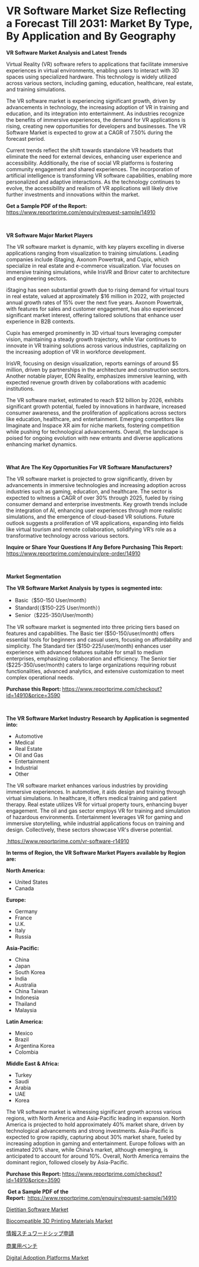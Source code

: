<p><h1>VR Software Market Size Reflecting a Forecast Till 2031: Market By Type, By Application and By Geography</h1></p><p><strong>VR Software Market Analysis and Latest Trends</strong></p>
<p><p>Virtual Reality (VR) software refers to applications that facilitate immersive experiences in virtual environments, enabling users to interact with 3D spaces using specialized hardware. This technology is widely utilized across various sectors, including gaming, education, healthcare, real estate, and training simulations.</p><p>The VR software market is experiencing significant growth, driven by advancements in technology, the increasing adoption of VR in training and education, and its integration into entertainment. As industries recognize the benefits of immersive experiences, the demand for VR applications is rising, creating new opportunities for developers and businesses. The VR Software Market is expected to grow at a CAGR of 7.50% during the forecast period.</p><p>Current trends reflect the shift towards standalone VR headsets that eliminate the need for external devices, enhancing user experience and accessibility. Additionally, the rise of social VR platforms is fostering community engagement and shared experiences. The incorporation of artificial intelligence is transforming VR software capabilities, enabling more personalized and adaptive interactions. As the technology continues to evolve, the accessibility and realism of VR applications will likely drive further investments and innovations within the market.</p></p>
<p><strong>Get a Sample PDF of the Report:&nbsp;</strong> <a href="https://www.reportprime.com/enquiry/request-sample/14910">https://www.reportprime.com/enquiry/request-sample/14910</a></p>
<p>&nbsp;</p>
<p><strong>VR Software Major Market Players</strong></p>
<p><p>The VR software market is dynamic, with key players excelling in diverse applications ranging from visualization to training simulations. Leading companies include iStaging, Axonom Powertrak, and Cupix, which specialize in real estate and e-commerce visualization. Viar focuses on immersive training simulations, while IrisVR and Briovr cater to architecture and engineering sectors.</p><p>iStaging has seen substantial growth due to rising demand for virtual tours in real estate, valued at approximately $16 million in 2022, with projected annual growth rates of 15% over the next five years. Axonom Powertrak, with features for sales and customer engagement, has also experienced significant market interest, offering tailored solutions that enhance user experience in B2B contexts.</p><p>Cupix has emerged prominently in 3D virtual tours leveraging computer vision, maintaining a steady growth trajectory, while Viar continues to innovate in VR training solutions across various industries, capitalizing on the increasing adoption of VR in workforce development.</p><p>IrisVR, focusing on design visualization, reports earnings of around $5 million, driven by partnerships in the architecture and construction sectors. Another notable player, EON Reality, emphasizes immersive learning, with expected revenue growth driven by collaborations with academic institutions.</p><p>The VR software market, estimated to reach $12 billion by 2026, exhibits significant growth potential, fueled by innovations in hardware, increased consumer awareness, and the proliferation of applications across sectors like education, healthcare, and entertainment. Emerging competitors like Imaginate and Inspace XR aim for niche markets, fostering competition while pushing for technological advancements. Overall, the landscape is poised for ongoing evolution with new entrants and diverse applications enhancing market dynamics.</p></p>
<p>&nbsp;</p>
<p><strong>What Are The Key Opportunities For VR Software Manufacturers?</strong></p>
<p><p>The VR software market is projected to grow significantly, driven by advancements in immersive technologies and increasing adoption across industries such as gaming, education, and healthcare. The sector is expected to witness a CAGR of over 30% through 2025, fueled by rising consumer demand and enterprise investments. Key growth trends include the integration of AI, enhancing user experiences through more realistic simulations, and the emergence of cloud-based VR solutions. Future outlook suggests a proliferation of VR applications, expanding into fields like virtual tourism and remote collaboration, solidifying VR’s role as a transformative technology across various sectors.</p></p>
<p><strong>Inquire or Share Your Questions If Any Before Purchasing This Report:</strong> <a href="https://www.reportprime.com/enquiry/pre-order/14910">https://www.reportprime.com/enquiry/pre-order/14910</a></p>
<p>&nbsp;</p>
<p><strong>Market Segmentation</strong></p>
<p><strong>The VR Software Market Analysis by types is segmented into:</strong></p>
<p><ul><li>Basic（$50-150 User/month）</li><li>Standard(（$150-225 User/month）)</li><li>Senior（$225-350/User/month）</li></ul></p>
<p><p>The VR software market is segmented into three pricing tiers based on features and capabilities. The Basic tier ($50-150/user/month) offers essential tools for beginners and casual users, focusing on affordability and simplicity. The Standard tier ($150-225/user/month) enhances user experience with advanced features suitable for small to medium enterprises, emphasizing collaboration and efficiency. The Senior tier ($225-350/user/month) caters to large organizations requiring robust functionalities, advanced analytics, and extensive customization to meet complex operational needs.</p></p>
<p><strong>Purchase this Report:&nbsp;</strong><a href="https://www.reportprime.com/checkout?id=14910&price=3590">https://www.reportprime.com/checkout?id=14910&price=3590</a></p>
<p>&nbsp;</p>
<p><strong>The VR Software Market Industry Research by Application is segmented into:</strong></p>
<p><ul><li>Automotive</li><li>Medical</li><li>Real Estate</li><li>Oil and Gas</li><li>Entertainment</li><li>Industrial</li><li>Other</li></ul></p>
<p><p>The VR software market enhances various industries by providing immersive experiences. In automotive, it aids design and training through virtual simulations. In healthcare, it offers medical training and patient therapy. Real estate utilizes VR for virtual property tours, enhancing buyer engagement. The oil and gas sector employs VR for training and simulation of hazardous environments. Entertainment leverages VR for gaming and immersive storytelling, while industrial applications focus on training and design. Collectively, these sectors showcase VR's diverse potential.</p></p>
<p><a href="https://www.reportprime.com/vr-software-r14910">&nbsp;https://www.reportprime.com/vr-software-r14910</a></p>
<p><strong>In terms of Region, the VR Software Market Players available by Region are:</strong></p>
<p>
    <p> <strong> North America: </strong>
        <ul>
            <li>United States</li>
            <li>Canada</li>
        </ul>
        </p> 
    <p> <strong> Europe: </strong>
        <ul>
            <li>Germany</li>
            <li>France</li>
            <li>U.K.</li>
            <li>Italy</li>
            <li>Russia</li>
        </ul>
        </p> 
    <p> <strong> Asia-Pacific: </strong>
        <ul>
            <li>China</li>
            <li>Japan</li>
            <li>South Korea</li>
            <li>India</li>
            <li>Australia</li>
            <li>China Taiwan</li>
            <li>Indonesia</li>
            <li>Thailand</li>
            <li>Malaysia</li>
        </ul>
        </p> 
    <p> <strong> Latin America: </strong>
        <ul>
            <li>Mexico</li>
            <li>Brazil</li>
            <li>Argentina Korea</li>
            <li>Colombia</li>
        </ul>
        </p> 
    <p> <strong> Middle East & Africa: </strong>
        <ul>
            <li>Turkey</li>
            <li>Saudi</li>
            <li>Arabia</li>
            <li>UAE</li>
            <li>Korea</li>
        </ul>
    </p>
    </p>
<p><p>The VR software market is witnessing significant growth across various regions, with North America and Asia-Pacific leading in expansion. North America is projected to hold approximately 40% market share, driven by technological advancements and strong investments. Asia-Pacific is expected to grow rapidly, capturing about 30% market share, fueled by increasing adoption in gaming and entertainment. Europe follows with an estimated 20% share, while China’s market, although emerging, is anticipated to account for around 10%. Overall, North America remains the dominant region, followed closely by Asia-Pacific.</p></p>
<p><strong>Purchase this Report: </strong><a href="https://www.reportprime.com/checkout?id=14910&price=3590">https://www.reportprime.com/checkout?id=14910&price=3590</a></p>
<p>&nbsp;<strong>Get a Sample PDF of the Report:&nbsp;&nbsp;</strong><a href="https://www.reportprime.com/enquiry/request-sample/14910">https://www.reportprime.com/enquiry/request-sample/14910</a></p>
<p><strong></strong></p>
<p><p><a href="https://www.linkedin.com/pulse/driving-market-forces-dietitian-software-trends-future-forecasts-qvkke?trackingId=Q7BM641qTb2%2F4iYf0crXqA%3D%3D">Dietitian Software Market</a></p><p><a href="https://medium.com/@nyahmertz1973/the-biocompatible-3d-printing-materials-market-has-experienced-impressive-growth-in-recent-years-b8a06fe189d2">Biocompatible 3D Printing Materials Market</a></p><p><a href="https://medium.com/@rosaleen41t7a/information-stewardship-application-fd87f4a9cbb7">情報スチュワードシップ申請</a></p><p><a href="https://medium.com/@jeannesawayn2023/commercial-bneches-market-%E3%81%AF-%E3%82%B3%E3%82%B9%E3%83%88%E7%AE%A1%E7%90%86%E3%81%A8%E5%8A%B9%E7%8E%87%E5%90%91%E4%B8%8A%E3%82%92%E5%84%AA%E5%85%88%E3%81%97%E3%81%BE%E3%81%99-%E3%81%95%E3%82%89%E3%81%AB-%E5%A0%B1%E5%91%8A%E6%9B%B8%E3%81%AF%E5%B8%82%E5%A0%B4%E3%81%AE%E9%9C%80%E8%A6%81%E9%9D%A2%E3%81%A8%E4%BE%9B%E7%B5%A6%E9%9D%A2%E3%81%AE%E4%B8%A1%E6%96%B9%E3%82%92%E3%82%AB%E3%83%90%E3%83%BC%E3%81%97%E3%81%A6%E3%81%84%E3%81%BE%E3%81%99-commercial-bneches-d7501ef581e7">商業用ベンチ</a></p><p><a href="https://www.linkedin.com/pulse/driving-factors-behind-digital-adoption-platforms-market-trends-mpbee?trackingId=36T0AJF1RHGC4DLz0stW4Q%3D%3D">Digital Adoption Platforms Market</a></p></p>